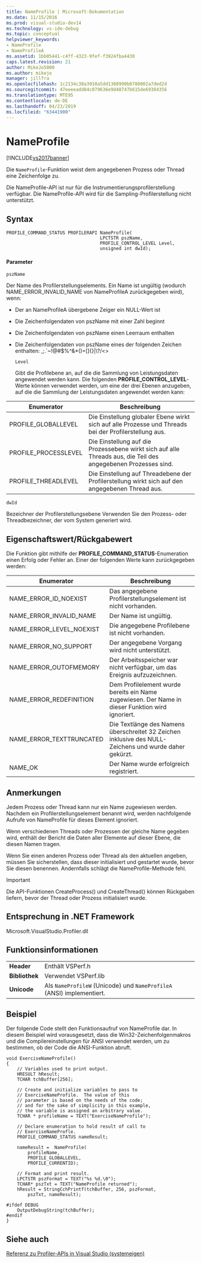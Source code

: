 ```yaml
---
title: NameProfile | Microsoft-Dokumentation
ms.date: 11/15/2016
ms.prod: visual-studio-dev14
ms.technology: vs-ide-debug
ms.topic: conceptual
helpviewer_keywords:
- NameProfile
- NameProfileA
ms.assetid: 1bb05441-c4ff-4323-9fef-f3924fba4430
caps.latest.revision: 21
author: MikeJo5000
ms.author: mikejo
manager: jillfra
ms.openlocfilehash: 1c2134c38a3910a5dd1308990b0788002a7ded2d
ms.sourcegitcommit: 47eeeeadd84c879636e9d48747b615de69384356
ms.translationtype: MTE95
ms.contentlocale: de-DE
ms.lasthandoff: 04/23/2019
ms.locfileid: "63441900"
---
```

# <a name="nameprofile"></a>NameProfile
[!INCLUDE[vs2017banner](../includes/vs2017banner.md)]

Die `NameProfile`-Funktion weist dem angegebenen Prozess oder Thread eine Zeichenfolge zu.  
  
 Die NameProfile-API ist nur für die Instrumentierungsprofilerstellung verfügbar. Die NameProfile-API wird für die Sampling-Profilerstellung nicht unterstützt.  
  
## <a name="syntax"></a>Syntax  
  
```  
PROFILE_COMMAND_STATUS PROFILERAPI NameProfile(  
                                   LPCTSTR pszName,   
                                   PROFILE_CONTROL_LEVEL Level,  
                                   unsigned int dwId);  
```  
  
#### <a name="parameters"></a>Parameter  
 `pszName`  
  
 Der Name des Profilerstellungselements. Ein Name ist ungültig (wodurch NAME_ERROR_INVALID_NAME von NameProfileA zurückgegeben wird), wenn:  
  
- Der an NameProfileA übergebene Zeiger ein NULL-Wert ist  
  
- Die Zeichenfolgendaten von pszName mit einer Zahl beginnt  
  
- Die Zeichenfolgendaten von pszName einen Leerraum enthalten  
  
- Die Zeichenfolgendaten von pszName eines der folgenden Zeichen enthalten: ,;.`~!@#$%^&*()=[]{}&#124;\\?/<>  
  
  `Level`  
  
  Gibt die Profilebene an, auf die die Sammlung von Leistungsdaten angewendet werden kann. Die folgenden **PROFILE_CONTROL_LEVEL**-Werte können verwendet werden, um eine der drei Ebenen anzugeben, auf die die Sammlung der Leistungsdaten angewendet werden kann:  
  
|Enumerator|Beschreibung|  
|----------------|-----------------|  
|PROFILE_GLOBALLEVEL|Die Einstellung globaler Ebene wirkt sich auf alle Prozesse und Threads bei der Profilerstellung aus.|  
|PROFILE_PROCESSLEVEL|Die Einstellung auf die Prozessebene wirkt sich auf alle Threads aus, die Teil des angegebenen Prozesses sind.|  
|PROFILE_THREADLEVEL|Die Einstellung auf Threadebene der Profilerstellung wirkt sich auf den angegebenen Thread aus.|  
  
 `dwId`  
  
 Bezeichner der Profilerstellungsebene Verwenden Sie den Prozess- oder Threadbezeichner, der vom System generiert wird.  
  
## <a name="property-valuereturn-value"></a>Eigenschaftswert/Rückgabewert  
 Die Funktion gibt mithilfe der **PROFILE_COMMAND_STATUS**-Enumeration einen Erfolg oder Fehler an. Einer der folgenden Werte kann zurückgegeben werden:  
  
|Enumerator|Beschreibung|  
|----------------|-----------------|  
|NAME_ERROR_ID_NOEXIST|Das angegebene Profilerstellungselement ist nicht vorhanden.|  
|NAME_ERROR_INVALID_NAME|Der Name ist ungültig.|  
|NAME_ERROR_LEVEL_NOEXIST|Die angegebene Profilebene ist nicht vorhanden.|  
|NAME_ERROR_NO_SUPPORT|Der angegebene Vorgang wird nicht unterstützt.|  
|NAME_ERROR_OUTOFMEMORY|Der Arbeitsspeicher war nicht verfügbar, um das Ereignis aufzuzeichnen.|  
|NAME_ERROR_REDEFINITION|Dem Profilelement wurde bereits ein Name zugewiesen. Der Name in dieser Funktion wird ignoriert.|  
|NAME_ERROR_TEXTTRUNCATED|Die Textlänge des Namens überschreitet 32 Zeichen inklusive des NULL-Zeichens und wurde daher gekürzt.|  
|NAME_OK|Der Name wurde erfolgreich registriert.|  
  
## <a name="remarks"></a>Anmerkungen  
 Jedem Prozess oder Thread kann nur ein Name zugewiesen werden. Nachdem ein Profilerstellungselement benannt wird, werden nachfolgende Aufrufe von NameProfile für dieses Element ignoriert.  
  
 Wenn verschiedenen Threads oder Prozessen der gleiche Name gegeben wird, enthält der Bericht die Daten aller Elemente auf dieser Ebene, die diesen Namen tragen.  
  
 Wenn Sie einen anderen Prozess oder Thread als den aktuellen angeben, müssen Sie sicherstellen, dass dieser initialisiert und gestartet wurde, bevor Sie diesen benennen. Andernfalls schlägt die NameProfile-Methode fehl.  
  
> [!IMPORTANT]
> Die API-Funktionen CreateProcess() und CreateThread() können Rückgaben liefern, bevor der Thread oder Prozess initialisiert wurde.  
  
## <a name="net-framework-equivalent"></a>Entsprechung in .NET Framework  
 Microsoft.VisualStudio.Profiler.dll  
  
## <a name="function-information"></a>Funktionsinformationen  
  
|||  
|-|-|  
|**Header**|Enthält VSPerf.h|  
|**Bibliothek**|Verwendet VSPerf.lib|  
|**Unicode**|Als `NameProfileW` (Unicode) und `NameProfileA` (ANSI) implementiert.|  
  
## <a name="example"></a>Beispiel  
 Der folgende Code stellt den Funktionsaufruf von NameProfile dar. In diesem Beispiel wird vorausgesetzt, dass die Win32-Zeichenfolgenmakros und die Compilereinstellungen für ANSI verwendet werden, um zu bestimmen, ob der Code die ANSI-Funktion abruft.  
  
```  
void ExerciseNameProfile()  
{  
    // Variables used to print output.  
    HRESULT hResult;  
    TCHAR tchBuffer[256];  
  
    // Create and initialize variables to pass to   
    // ExerciseNameProfile.  The value of this   
    // parameter is based on the needs of the code;  
    // and for the sake of simplicity in this example,   
    // the variable is assigned an arbitrary value.  
    TCHAR * profileName = TEXT("ExerciseNameProfile");  
  
    // Declare enumeration to hold result of call to   
    // ExerciseNameProfle.  
    PROFILE_COMMAND_STATUS nameResult;  
  
    nameResult =  NameProfile(  
        profileName,  
        PROFILE_GLOBALLEVEL,  
        PROFILE_CURRENTID);  
  
    // Format and print result.  
    LPCTSTR pszFormat = TEXT("%s %d.\0");  
    TCHAR* pszTxt = TEXT("NameProfile returned");  
    hResult = StringCchPrintf(tchBuffer, 256, pszFormat,   
        pszTxt, nameResult);  
  
#ifdef DEBUG  
    OutputDebugString(tchBuffer);  
#endif  
}  
```  
  
## <a name="see-also"></a>Siehe auch  
 [Referenz zu Profiler-APIs in Visual Studio (systemeigen)](../profiling/visual-studio-profiler-api-reference-native.md)
